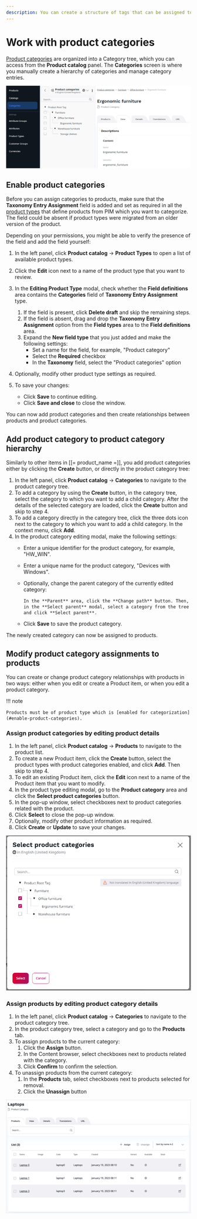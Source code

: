 ```yaml
---
description: You can create a structure of tags that can be assigned to products to help categorize products, to assist users in searching. You create, manage and assign categories manually.
---
```


# Work with product categories

[Product categories](products.md#product-categories) are organized into a Category tree, which you can access from the **Product catalog** panel. The **Categories** screen is where you manually create a hierarchy of categories and manage category entries. 

![Product category tree](img/product_categories.png "Product category tree")

## Enable product categories

Before you can assign categories to products, make sure that the **Taxonomy Entry Assignment** field is added and set as required in all the [product types](products.md#product-types) that define products from PIM which you want to categorize. 
The field could be absent if product types were migrated from an older version of the product.

Depending on your permissions, you might be able to verify the presence of the field and add the field yourself:

1. In the left panel, click **Product catalog** -> **Product Types** to open a list of available product types.
2. Click the **Edit** icon next to a name of the product type that you want to review.
3. In the **Editing Product Type** modal, check whether the **Field definitions** area contains the **Categories** field of **Taxonomy Entry Assignment** type. 
    1. If the field is present, click **Delete draft** and skip the remaining steps.
    2. If the field is absent, drag and drop the **Taxonomy Entry Assignment** option from the **Field types** area to the **Field definitions** area.
    3. Expand the **New field type** that you just added and make the following settings:
        * Set a name for the field, for example, "Product category"
        * Select the **Required** checkbox
        * In the **Taxonomy** field, select the "Product categories" option
4. Optionally, modify other product type settings as required.
7. To save your changes:

    - Click **Save** to continue editing.
    - Click **Save and close** to close the window.

You can now add product categories and then create relationships between products and product categories.

## Add product category to product category hierarchy

Similarly to other items in [[= product_name =]], you add product categories either by clicking the **Create** button, or directly in the product category tree:

1. In the left panel, click **Product catalog** -> **Categories** to navigate to the product category tree.
2. To add a category by using the **Create** button, in the category tree, select the category to which you want to add a child category. After the details of the selected category are loaded, click the **Create** button and skip to step 4.
3. To add a category directly in the category tree, click the three dots icon next to the category to which you want to add a child category. In the context menu, click **Add**.
4. In the product category editing modal, make the following settings:
    * Enter a unique identifier for the product category, for example, "HW_WIN".
    * Enter a unique name for the product category, "Devices with Windows".
    * Optionally, change the parent category of the currently edited category: 
    
          In the **Parent** area, click the **Change path** button. Then, in the **Select parent** modal, select a category from the tree and click **Select parent**.
        
    * Click **Save** to save the product category.

The newly created category can now be assigned to products.

## Modify product category assignments to products

You can create or change product category relationships with products in two ways: either when you edit or create a Product item, or when you edit a product category.

!!! note

    Products must be of product type which is [enabled for categorization](#enable-product-categories). 

### Assign product categories by editing product details

1. In the left panel, click **Product catalog** -> **Products** to navigate to the product list.
2. To create a new Product item, click the  **Create** button, select the product types with product categories enabled, and click **Add**. Then skip to step 4.
3. To edit an existing Product item, click the **Edit** icon next to a name of the Product item that you want to modify.
4. In the product type editing modal, go to the **Product category** area and click the **Select product categories** button.
5. In the pop-up window, select checkboxes next to product categories related with the product.
6. Click **Select** to close the pop-up window.
7. Optionally, modify other product information as required.
8. Click **Create** or **Update** to save your changes.

![Adding product categories](img/product_category_selection.png "Adding product categories")

### Assign products by editing product category details

1. In the left panel, click **Product catalog** -> **Categories** to navigate to the product category tree.
2. In the product category tree, select a category and go to the **Products** tab.
3. To assign products to the current category:
    1. Click the **Assign** button.
    2. In the Content browser, select checkboxes next to products related with the category.
    3. Click **Confirm** to confirm the selection.
4. To unassign products from the current category:
    1. In the **Products** tab, select checkboxes next to products selected for removal.
    2. Click the **Unassign** button

![Related products list](img/product_categories_product_list.png "Related products list")
